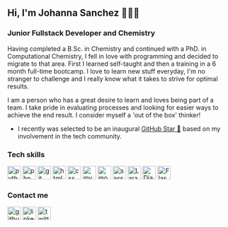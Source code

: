 ## Hi, I'm Johanna Sanchez 👩🏻‍💻 
### Junior Fullstack Developer and Chemistry

Having completed a B.Sc. in Chemistry and continued with a  PhD. in Computational Chemistry,  I fell in love with programming and decided to migrate to that area. First I learned self-taught and then a training in a 6 month full-time bootcamp. I love to learn new stuff everyday, I'm no stranger to challenge and I really know what it takes to strive for optimal results.

I am a person who has a great desire to learn  and loves being part of a team. I take pride in evaluating processes and looking for easier ways to achieve the end result. I consider myself a 'out of the box' thinker!

* I recently was selected to be an inaugural <a href="https://stars.github.com/">GitHub Star 🌟</a> based on my involvement in the tech community.

<!--
**EllaQuimica/EllaQuimica** is a ✨ _special_ ✨ repository because its `README.md` (this file) appears on your GitHub profile.

Here are some ideas to get you started:

- 🔭 I’m currently working on ...
- 🌱 I’m currently learning ...
- 👯 I’m looking to collaborate on ...
- 🤔 I’m looking for help with ...
- 💬 Ask me about ...
- 📫 How to reach me: ...
- 😄 Pronouns: ...
- ⚡ Fun fact: ...
-->



### Tech skills
<p align="left">
<img src="https://cdn.jsdelivr.net/npm/simple-icons@3.0.1/icons/python.svg" alt="python" width="30" height="30" style="fill: grey;"/> 
<img src="https://cdn.jsdelivr.net/npm/simple-icons@3.0.1/icons/php.svg" alt="php" width="30" height="30" style="fill: grey;"/>
<img src="https://cdn.jsdelivr.net/npm/simple-icons@3.0.1/icons/git.svg" alt="git" width="30" height="30" style="fill: grey;"/> 
<img src="https://cdn.jsdelivr.net/npm/simple-icons@3.0.1/icons/html5.svg" alt="html5" width="30" height="30" style="fill: grey;"/>  
<img src="https://cdn.jsdelivr.net/npm/simple-icons@3.0.1/icons/css3.svg" alt="css" width="30" height="30" style="fill: grey;"/> 
<img src="https://cdn.jsdelivr.net/npm/simple-icons@3.0.1/icons/mysql.svg" alt="mysql" width="30" height="30" style="fill: grey;"/> 
<img src="https://cdn.jsdelivr.net/npm/simple-icons@3.0.1/icons/mongodb.svg" alt="mongodb" width="30" height="30" style="fill: grey;"/> 
<img src="https://cdn.jsdelivr.net/npm/simple-icons@3.0.1/icons/sass.svg" alt="sass" width="30" height="30" style="fill: grey;"/>
<img src="https://cdn.jsdelivr.net/npm/simple-icons@3.0.1/icons/laravel.svg" alt="Laravel" width="30" height="30" style="fill: grey;"/> 
<img src="https://cdn.jsdelivr.net/npm/simple-icons@3.0.1/icons/django.svg" alt="Django" width="30" height="30" style="fill: grey;"/>
<img src="https://cdn.jsdelivr.net/npm/simple-icons@3.0.1/icons/flask.svg" alt="Flask" width="30" height="30" style="fill: grey;"/>
</p>


### Contact me 
[<img src='https://cdn.jsdelivr.net/npm/simple-icons@3.0.1/icons/github.svg' alt='github' height='30'>](https://github.com/EllaQuimica)     [<img src='https://cdn.jsdelivr.net/npm/simple-icons@3.0.1/icons/linkedin.svg' alt='linkedin' height='30'>](https://www.linkedin.com/in/johanna-sanchez-vallejo/)   [<img src='https://cdn.jsdelivr.net/npm/simple-icons@3.0.1/icons/twitter.svg' alt='twitter' height='30'>](https://twitter.com/EllaQuimica) 
